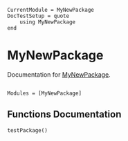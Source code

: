 ```@meta
CurrentModule = MyNewPackage
DocTestSetup = quote
    using MyNewPackage
end
```

# MyNewPackage

Documentation for [MyNewPackage](https://github.com/gjunqueira-sys/MyNewPackage.jl).

```@index
```

```@autodocs
Modules = [MyNewPackage]
```

## Functions Documentation

```@docs
testPackage()
```

